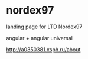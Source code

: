 # nordex97
landing page for LTD Nordex97

angular + angular universal

http://a0350381.xsph.ru/about
